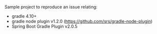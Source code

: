Sample project to reproduce an issue relating:
* gradle 4.10+
* gradle node plugin v1.2.0 (https://github.com/srs/gradle-node-plugin)
* Spring Boot Gradle Plugin v2.0.5
